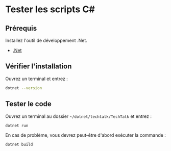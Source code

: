 # Tester les scripts C#

## Prérequis

Installez l'outil de développement .Net.

- [.Net](https://dotnet.microsoft.com/fr-fr/download)

## Vérifier l'installation

Ouvrez un terminal et entrez :

```sh
dotnet --version
```

## Tester le code

Ouvrez un terminal au dossier `~/dotnet/techtalk/TechTalk` et entrez :

```sh
dotnet run
```

En cas de problème, vous devrez peut-être d'abord exécuter la commande :

```sh
dotnet build
```
